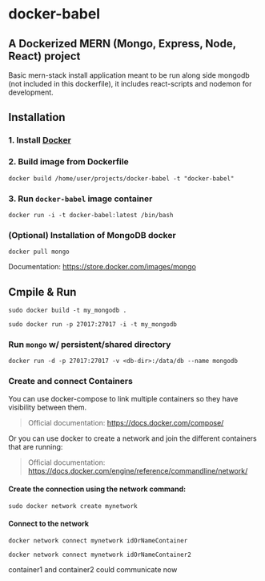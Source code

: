 # docker-babel

## A Dockerized MERN (Mongo, Express, Node, React) project

Basic mern-stack install application meant to be run along side mongodb (not included in this dockerfile), it includes react-scripts and nodemon for development.

## Installation

### 1. Install [Docker](https://www.docker.com/)


### 2. Build image from Dockerfile

    docker build /home/user/projects/docker-babel -t "docker-babel"

### 3. Run `docker-babel` image container

    docker run -i -t docker-babel:latest /bin/bash

### (Optional) Installation of MongoDB docker

    docker pull mongo

Documentation: 
<https://store.docker.com/images/mongo>

## Cmpile & Run

    sudo docker build -t my_mongodb .

    sudo docker run -p 27017:27017 -i -t my_mongodb

### Run `mongo` w/ persistent/shared directory

    docker run -d -p 27017:27017 -v <db-dir>:/data/db --name mongodb

### Create and connect Containers

You can use docker-compose to link multiple containers so they have visibility between them.

> Official documentation: <https://docs.docker.com/compose/>

Or you can use docker to create a network and join the different containers that are running:

> Official documentation: <https://docs.docker.com/engine/reference/commandline/network/>

#### Create the connection using the network command:

    sudo docker network create mynetwork

#### Connect to the network

    docker network connect mynetwork idOrNameContainer

    docker network connect mynetwork idOrNameContainer2

container1 and container2 could communicate now